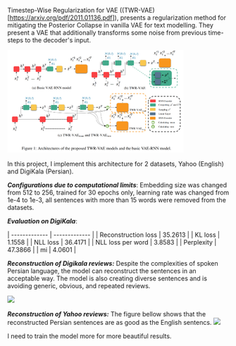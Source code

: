 Timestep-Wise Regularization for VAE ((TWR-VAE)[https://arxiv.org/pdf/2011.01136.pdf]), presents a regularization method for mitigating the Posterior Collapse in vanilla VAE for text modelling. They present a VAE that additionally transforms some noise from previous time-steps to the decoder's input. 

<img src="imgs/paper.png" data-canonical-src="imgs/paper.png" width="400" />

In this project, I implement this architecture for 2 datasets, Yahoo (English) and DigiKala (Persian).

***Configurations due to computational limits***:
Embedding size was changed from 512 to 256, trained for 30 epochs only, learning rate was changed from 1e-4 to 1e-3, all sentences with more than 15 words were removed from the datasets.

***Evaluation on DigiKala***:

| ------------- | ------------- |
| Reconstruction loss | 35.2613  |
| KL loss  | 1.1558  |
| NLL loss  | 36.4171  |
| NLL loss per word  | 3.8583  |
| Perplexity  | 47.3866  |
| mi  | 4.0601  |

***Reconstruction of Digikala reviews:***
Despite the complexities of spoken Persian language, the model can reconstruct the sentences in an acceptable way. The model is also creating diverse sentences and is avoiding generic, obvious, and repeated reviews.

<img src="persian.png" data-canonical-src="persian.png" width="400" />


***Reconstruction of Yahoo reviews:***
The figure bellow shows that the reconstructed Persian sentences are as good as the English sentencs.
<img src="yahoo.png" data-canonical-src="yahoo.png" width="400" />

I need to train the model more for more beautiful results.
